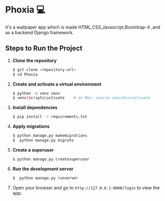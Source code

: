 # Phoxia 💻


It's a  wallpaper app which  is  made  HTML,CSS,Javascript,Bootstrap-4 ,and as a backend Django framework.


## Steps to Run the Project

1. **Clone the repository**
    ```bash
    $ git clone <repository-url>
    $ cd Phoxia
    ```

2. **Create and activate a virtual environment**
    ```bash
    $ python -m venv venv
    $ venv\Scripts\activate    # on Mac: source venv/bin/activate
    ```

3. **Install dependencies**
    ```bash
    $ pip install -r requirements.txt
    ```

4. **Apply migrations**
    ```bash
    $ python manage.py makemigrations
    $  python manage.py migrate
    ```
5. **Create a superuser**
    ```bash
    $ python manage.py createsuperuser
    ```


6. **Run the development server**
    ```bash
    $  python manage.py runserver
    ```

7. Open your browser and go to `http://127.0.0.1:8000/login` to view the app.